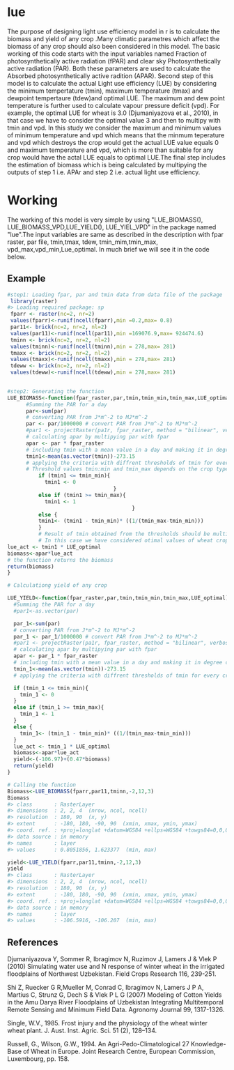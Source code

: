 <!-- README.md is generated from README.Rmd. Please edit that file -->
lue
===

The purpose of designing light use efficiency model in r is to calculate the biomass and yield of any crop .Many climatic parametres which affect the biomass of any crop should also been considered in this model. The basic working of this code starts with the input variables named Fraction of photosynthetically active radiation (fPAR) and clear sky Photosynthetically active radiation (PAR). Both these parameters are used to calculate the Absorbed photosynthetically active radition (APAR). Second step of this model is to calculate the actual Light use efficiency (LUE) by considering the minimum tempertature (tmin), maximum temperature (tmax) and dewpoint tempertaure (tdew)and optimal LUE. The maximum and dew point temperature is further used to calculate vapour pressure deficit (vpd). For example, the optimal LUE for wheat is 3.0 (Djumaniyazova et al., 2010), in that case we have to consider the optimal value 3 and then to multipy with tmin and vpd. In this study we consider the maximum and minimum values of minimum temperature and vpd which means that the minmum teperature and vpd which destroys the crop would get the actual LUE value equals 0 and maximum temperature and vpd, which is more than suitable for any crop would have the actal LUE equals to optimal LUE.The final step includes the estimation of biomass which is being calculated by multipying the outputs of step 1 i.e. APAr and step 2 i.e. actual light use efficiency.

Working
=======

The working of this model is very simple by using "LUE\_BIOMASS(), LUE\_BIOMASS\_VPD,LUE\_YIELD(), LUE\_YIEL\_VPD" in the package named "lue".The input variables are same as described in the description with fpar raster, par file, tmin,tmax, tdew, tmin\_mim,tmin\_max, vpd\_max,vpd\_min,Lue\_optimal. In much brief we will see it in the code below.

Example
-------

``` r
#step1: Loading fpar, par and tmin data from data file of the package
 library(raster)
#> Loading required package: sp
 fparr <- raster(nc=2, nr=2)
 values(fparr)<-runif(ncell(fparr),min =0.2,max= 0.8)
 par11<- brick(nc=2, nr=2, nl=2)
 values(par11)<-runif(ncell(par11),min =169076.9,max= 924474.6)
 tminn <- brick(nc=2, nr=2, nl=2)
 values(tminn)<-runif(ncell(tminn),min = 278,max= 281)
 tmaxx <- brick(nc=2, nr=2, nl=2)
 values(tmaxx)<-runif(ncell(tmaxx),min = 278,max= 281)
 tdeww <- brick(nc=2, nr=2, nl=2)
 values(tdeww)<-runif(ncell(tdeww),min = 278,max= 281)
 
```

``` r
#step2: Generating the function
LUE_BIOMASS<-function(fpar_raster,par,tmin,tmin_min,tmin_max,LUE_optimal) {
      #Summing the PAR for a day
      par<-sum(par)
      # converting PAR from J*m^-2 to MJ*m^-2
      par <- par/1000000 # convert PAR from J*m^-2 to MJ*m^-2
      #par1 <- projectRaster(pa1r, fpar_raster, method = "bilinear", verbose = TRUE)
      # calculating apar by multipying par with fpar
      apar <- par * fpar_raster
      # including tmin with a mean value in a day and making it in degree celsius
      tmin1<-mean(as.vector(tmin))-273.15
      # applying the criteria with diffrent thresholds of tmin for every crop
      # Threshold values tmin:min and tmin_max depends on the crop type. For example in this case we have       considered the wheat case with tmin_min = -2 degree celsius (Single 1985) and tmin:max = 12 degree       celsius (Russel and Wilson, 1994). 
          if (tmin1 <= tmin_min){
            tmin1 <- 0
                                  }
          else if (tmin1 >= tmin_max){
            tmin1 <- 1
                                        }
          else {
          tmin1<- (tmin1 - tmin_min)* ((1/(tmin_max-tmin_min)))
          }
          # Result of tmin obtained from the thresholds should be multiplied with optimal LUE
          # In this case we have considered otimal values of wheat crop i.e. 3.0.
lue_act <- tmin1 * LUE_optimal
biomass<-apar*lue_act
# the function returns the biomass
return(biomass)
}
```

``` r
# Calculationg yield of any crop

LUE_YIELD<-function(fpar_raster,par,tmin,tmin_min,tmin_max,LUE_optimal) {
  #Summing the PAR for a day
  #par1<-as.vector(par)

  par_1<-sum(par)
  # converting PAR from J*m^-2 to MJ*m^-2
  par_1 <- par_1/1000000 # convert PAR from J*m^-2 to MJ*m^-2
  #par1 <- projectRaster(pa1r, fpar_raster, method = "bilinear", verbose = TRUE)
  # calculating apar by multipying par with fpar
  apar <- par_1 * fpar_raster
  # including tmin with a mean value in a day and making it in degree celsius
  tmin_1<-mean(as.vector(tmin))-273.15
  # applying the criteria with diffrent thresholds of tmin for every crop

  if (tmin_1 <= tmin_min){
    tmin_1 <- 0
  }
  else if (tmin_1 >= tmin_max){
    tmin_1 <- 1
  }
  else {
    tmin_1<- (tmin_1 - tmin_min)* ((1/(tmin_max-tmin_min)))
  }
  lue_act <- tmin_1 * LUE_optimal
  biomass<-apar*lue_act
  yield<-(-106.97)+(0.47*biomass)
  return(yield)
}
```

``` r
# Calling the function
Biomass<-LUE_BIOMASS(fparr,par11,tminn,-2,12,3)
Biomass
#> class       : RasterLayer 
#> dimensions  : 2, 2, 4  (nrow, ncol, ncell)
#> resolution  : 180, 90  (x, y)
#> extent      : -180, 180, -90, 90  (xmin, xmax, ymin, ymax)
#> coord. ref. : +proj=longlat +datum=WGS84 +ellps=WGS84 +towgs84=0,0,0 
#> data source : in memory
#> names       : layer 
#> values      : 0.8051856, 1.623377  (min, max)

yield<-LUE_YIELD(fparr,par11,tminn,-2,12,3)
yield
#> class       : RasterLayer 
#> dimensions  : 2, 2, 4  (nrow, ncol, ncell)
#> resolution  : 180, 90  (x, y)
#> extent      : -180, 180, -90, 90  (xmin, xmax, ymin, ymax)
#> coord. ref. : +proj=longlat +datum=WGS84 +ellps=WGS84 +towgs84=0,0,0 
#> data source : in memory
#> names       : layer 
#> values      : -106.5916, -106.207  (min, max)
```

References
----------

Djumaniyazova Y, Sommer R, Ibragimov N, Ruzimov J, Lamers J & Vlek P (2010) Simulating water use and N response of winter wheat in the irrigated floodplains of Northwest Uzbekistan. Field Crops Research 116, 239-251.

Shi Z, Ruecker G R,Mueller M, Conrad C, Ibragimov N, Lamers J P A, Martius C, Strunz G, Dech S & Vlek P L G (2007) Modeling of Cotton Yields in the Amu Darya River Floodplains of Uzbekistan Integrating Multitemporal Remote Sensing and Minimum Field Data. Agronomy Journal 99, 1317-1326.

Single, W.V., 1985. Frost injury and the physiology of the wheat winter wheat plant. J. Aust. Inst. Agric. Sci. 51 (2), 128–134.

Russell, G., Wilson, G.W., 1994. An Agri-Pedo-Climatological 27 Knowledge-Base of Wheat in Europe. Joint Research Centre, European Commission, Luxembourg, pp. 158.
